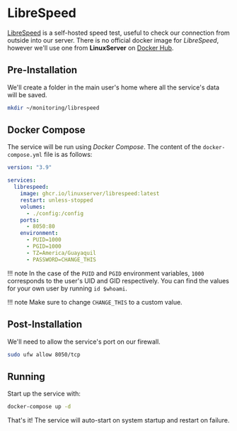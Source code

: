 # LibreSpeed

[LibreSpeed](https://github.com/librespeed/speedtest) is a self-hosted speed test, useful to check our connection from outside into our server. There is no official docker image for *LibreSpeed*, however we'll use one from **LinuxServer** on [Docker Hub](https://hub.docker.com/r/linuxserver/librespeed).

## Pre-Installation

We'll create a folder in the main user's home where all the service's data will be saved.

```bash
mkdir ~/monitoring/librespeed
```

## Docker Compose

The service will be run using *Docker Compose*. The content of the `docker-compose.yml` file is as follows:

```yaml
version: "3.9"

services:
  librespeed:
    image: ghcr.io/linuxserver/librespeed:latest
    restart: unless-stopped
    volumes:
      - ./config:/config
    ports:
      - 8050:80
    environment:
      - PUID=1000
      - PGID=1000
      - TZ=America/Guayaquil
      - PASSWORD=CHANGE_THIS
```

!!! note
    In the case of the `PUID` and `PGID` environment variables, `1000` corresponds to the user's UID and GID respectively. You can find the values for your own user by running `id $whoami`.

!!! note
    Make sure to change `CHANGE_THIS` to a custom value.

## Post-Installation

We'll need to allow the service's port on our firewall.

```bash
sudo ufw allow 8050/tcp
```

## Running

Start up the service with:

```bash
docker-compose up -d
```

That's it! The service will auto-start on system startup and restart on failure.
